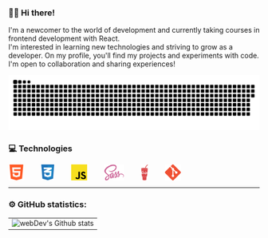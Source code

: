  

### :man_technologist: Hi there!
I'm a newcomer to the world of development and currently taking courses in frontend development with React.  
I'm interested in learning new technologies and striving to grow as a developer. On my profile, you'll find my projects and experiments with code.  
I'm open to collaboration and sharing experiences!  

<p align="center">
 <img width="600" src="img/github-snake.svg" alt="snake"/>
</p>


### 💻 Technologies
<div style="display: flex"> 
   <img align="left" src="https://github.com/chezee4/chezee4/blob/main/img/html.png" alt="HTML 5" width="32px">&nbsp;
   <img align="left"src="https://github.com/chezee4/chezee4/blob/main/img/css.png" title="CSS" alt="CSS 3" width="26px" style="margin-left: 30px;">&nbsp;
   <img align="left" src="https://github.com/chezee4/chezee4/blob/main/img/js.png" title="JS" alt="JS" width="32px" style="margin-left: 30px;">&nbsp;
   <img align="left" src="https://github.com/Numed/Numed/blob/main/img/sass.png" title="SASS" alt="SASS" width="40px" style="margin-left: 30px;">&nbsp;
   <img align="left" src="https://github.com/Numed/Numed/blob/main/img/gulp.png" title="Gulp.js" alt="Gulp.js" width="14px" style="margin-left: 30px;">&nbsp;
   <img align="left" src="https://github.com/chezee4/chezee4/blob/main/img/git.png" title="Git" alt="Git" width="32px" style="margin-left: 30px;">
</div>


---

### ⚙️ GitHub statistics:

<table>
  <tr>
    <td>
      <img align="left" src="http://github-readme-streak-stats.herokuapp.com?user=chezee4&theme=dark&background=000000" alt="webDev's Github stats" />
    </td>
  </tr>
</table>
